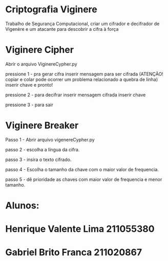 # Criptografia Viginere
Trabalho de Segurança Computacional, criar um cifrador e decifrador de Vigenère e um atacante para descobrir a cifra à força


# Viginere Cipher

Abrir o arquivo ViginereCypher.py

pressione 1 - pra gerar cifra
  inserir mensagem para ser cifrada (ATENÇÃO! copiar e colar pode ocorrer um problema relacionado a quebra de linha)
    inserir chave e
      pronto!
 
pressione 2 - para decifrar
  inserir mensagem cifrada
    inserir chave

pressione 3 - para sair

# Viginere Breaker

Passo 1 - Abrir arquivo vigenereCypher.py

passo 2 - escolha a língua da cifra.

passo 3 - insira o texto cifrado.

passo 4 - Escolha o tamanho da chave com o maior valor de frequencia.

passo 5 - dê prioridade as chaves com maior valor de frequencia e menor tamanho.

# Alunos: 
#         Henrique Valente Lima 211055380
#         Gabriel Brito Franca  211020867
